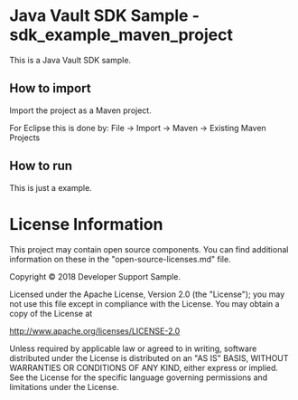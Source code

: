 # Java Vault SDK Sample - sdk_example_maven_project

This is a Java Vault SDK sample.

## How to import
Import the project as a Maven project.

For Eclipse this is done by:
File -> Import -> Maven -> Existing Maven Projects

## How to run

This is just a example. 

# License Information

This project may contain open source components. You can find additional information on these in the "open-source-licenses.md" file.

Copyright © 2018 Developer Support Sample.

Licensed under the Apache License, Version 2.0 (the "License");
you may not use this file except in compliance with the License.
You may obtain a copy of the License at

   http://www.apache.org/licenses/LICENSE-2.0

Unless required by applicable law or agreed to in writing, software
distributed under the License is distributed on an "AS IS" BASIS,
WITHOUT WARRANTIES OR CONDITIONS OF ANY KIND, either express or implied.
See the License for the specific language governing permissions and
limitations under the License.